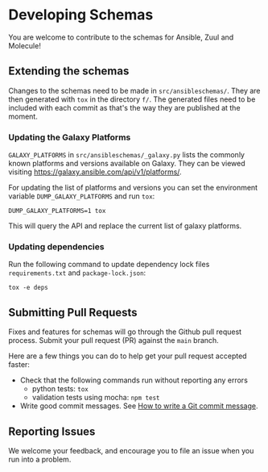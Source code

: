 # Developing Schemas

You are welcome to contribute to the schemas for Ansible, Zuul and Molecule!

## Extending the schemas

Changes to the schemas need to be made in `src/ansibleschemas/`. They are then
generated with `tox` in the directory `f/`. The generated files need to be
included with each commit as that's the way they are published at the moment.

### Updating the Galaxy Platforms

`GALAXY_PLATFORMS` in `src/ansibleschemas/_galaxy.py` lists the commonly known
platforms and versions available on Galaxy. They can be viewed visiting
https://galaxy.ansible.com/api/v1/platforms/.

For updating the list of platforms and versions you can set the environment variable
`DUMP_GALAXY_PLATFORMS` and run `tox`:

```shell
DUMP_GALAXY_PLATFORMS=1 tox
```

This will query the API and replace the current list of galaxy platforms.

### Updating dependencies

Run the following command to update dependency lock files `requirements.txt`
and `package-lock.json`:

```shell
tox -e deps
```


## Submitting Pull Requests

Fixes and features for schemas will go through the Github pull request process.
Submit your pull request (PR) against the `main` branch.


Here are a few things you can do to help get your pull request accepted faster:

- Check that the following commands run without reporting any errors
  - python tests: `tox`
  - validation tests using mocha: `npm test`
- Write good commit messages. See [How to write a Git commit message](https://chris.beams.io/posts/git-commit/).


## Reporting Issues

We welcome your feedback, and encourage you to file an issue when you run into
a problem.

